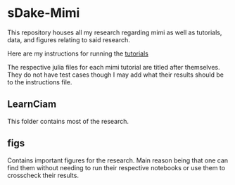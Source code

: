 # sDake-Mimi
This repository houses all my research regarding mimi as well as tutorials, data, and figures relating to said research.

Here are my instructions for running the [tutorials](instructions.ipynb)

The respective julia files for each mimi tutorial are titled after themselves.
They do not have test cases though I may add what their results should be to the instructions file.

## LearnCiam
This folder contains most of the research.

## figs
Contains important figures for the research. Main reason being that one can find them without needing to run their respective notebooks or use them to crosscheck their results.
